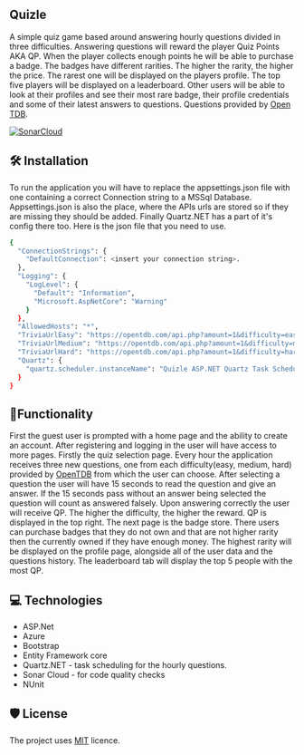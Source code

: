 ## Quizle

A simple quiz game based around answering hourly questions divided in three difficulties. Answering questions will reward the player Quiz Points AKA QP. When the player collects enough points he will be able to purchase a badge. The badges have different rarities. The higher the rarity, the higher the price. The rarest one will be displayed on the players profile. The top five players will be displayed on a leaderboard. Other users will be able to look at their profiles and see their most rare badge, their profile credentials and some of their latest answers to questions. Questions provided by [Open TDB](https://opentdb.com/).


[![SonarCloud](https://sonarcloud.io/images/project_badges/sonarcloud-black.svg)](https://sonarcloud.io/summary/new_code?id=uwuSk1_Quizle)
## 🛠️ Installation

To run the application you will have to replace the appsettings.json file with one containing a correct Connection string to a MSSql Database. Appsettings.json is also the place, where the APIs urls are stored so if they are missing they should be added. Finally Quartz.NET has a part of it's config there too. Here is the json file that you need to use.
```bash
{
  "ConnectionStrings": {
    "DefaultConnection": <insert your connection string>.
  },
  "Logging": {
    "LogLevel": {
      "Default": "Information",
      "Microsoft.AspNetCore": "Warning"
    }
  },
  "AllowedHosts": "*",
  "TriviaUrlEasy": "https://opentdb.com/api.php?amount=1&difficulty=easy",
  "TriviaUrlMedium": "https://opentdb.com/api.php?amount=1&difficulty=medium",
  "TriviaUrlHard": "https://opentdb.com/api.php?amount=1&difficulty=hard",
  "Quartz": {
    "quartz.scheduler.instanceName": "Quizle ASP.NET Quartz Task Scheduler"
  }
}
```

## 🚀Functionality

First the guest user is prompted with a home page and the ability to create an account. After registering and logging in the user will have access to more pages. Firstly the quiz selection page. Every hour the application receives three new questions, one from each difficulty(easy, medium, hard) provided by [OpenTDB](https://opentdb.com/) from which the user can choose. After selecting a question the user will have 15 seconds to read the question and give an answer. If the 15 seconds pass without an answer being selected the question will count as answered falsely. Upon answering correctly the user will receive QP. The higher the difficulty, the higher the reward. QP is displayed in the top right. The next page is the badge store. There users can purchase badges that they do not own and that are not higher rarity then the currently owned if they have enough money. The highest rarity will be displayed on the profile page, alongside all of the user data and the questions history. The leaderboard tab will display the top 5 people with the most QP. 
 

## 💻 Technologies

* ASP.Net
* Azure
* Bootstrap 
* Entity Framework core
* Quartz.NET - task scheduling for the hourly questions.
* Sonar Cloud - for code quality checks
* NUnit

## 🛡️ License

The project uses [MIT](https://choosealicense.com/licenses/mit/) licence.
